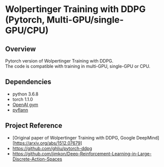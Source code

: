 # Wolpertinger Training with DDPG (Pytorch, Multi-GPU/single-GPU/CPU)
## Overview
Pytorch version of Wolpertinger Training with DDPG. <br>
The code is compatible with training in multi-GPU, single-GPU or CPU. <br>

## Dependencies
* python 3.6.8
* torch 1.1.0
* [OpenAI gym](https://github.com/openai/gym)
* [pyflann](http://www.galaxysofts.com/new/pyflann-for-python-3x/)

## Project Reference
* [Original paper of Wolpertinger Training with DDPG, Google DeepMind][https://arxiv.org/abs/1512.07679]
* https://github.com/ghliu/pytorch-ddpg
* https://github.com/jimkon/Deep-Reinforcement-Learning-in-Large-Discrete-Action-Spaces
